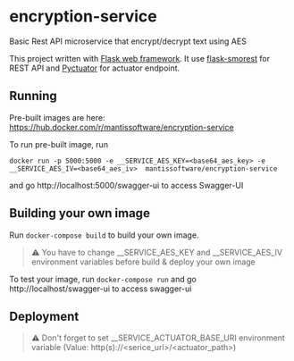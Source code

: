 
# encryption-service
Basic Rest API microservice that encrypt/decrypt text using AES

This project written with [Flask web framework](https://flask.palletsprojects.com/en/2.0.x/). It use [flask-smorest](https://flask-smorest.readthedocs.io/en/latest/index.html) for REST API and [Pyctuator](https://github.com/SolarEdgeTech/pyctuator) for actuator endpoint. 


## Running

Pre-built images are here:
https://hub.docker.com/r/mantissoftware/encryption-service


To run pre-built image, run

```
docker run -p 5000:5000 -e __SERVICE_AES_KEY=<base64_aes_key> -e __SERVICE_AES_IV=<base64_aes_iv>  mantissoftware/encryption-service
```

and go http://localhost:5000/swagger-ui to access Swagger-UI


## Building your own image

Run `docker-compose build` to build your own image. 

> ⚠️ You have to change __SERVICE_AES_KEY  and  __SERVICE_AES_IV environment variables before build & deploy your own image
 
To test your image, run  `docker-compose run` and go http://localhost/swagger-ui to access swagger-ui

## Deployment 

> ⚠️ Don't forget to set __SERVICE_ACTUATOR_BASE_URI environment variable (Value: http(s)://<serice_url>/<actuator_path>)
